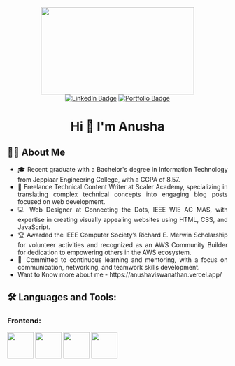<div id="header" align="center">
  <img src="https://media.giphy.com/media/v1.Y2lkPTc5MGI3NjExamJldW5xZHZvc2E1bWk1OW5sbGxjaWlveWZkOXQxbmh2YnQ1Mmt2cyZlcD12MV9pbnRlcm5hbF9naWZfYnlfaWQmY3Q9Zw/L1R1tvI9svkIWwpVYr/giphy.gif" width="350" height=200"/>
</div>

<div id="badges" align="center">
  <a href="https://www.linkedin.com/in/anushaviswanathan/"><img src="https://img.shields.io/badge/LinkedIn-blue?style=for-the-badge&logo=linkedin&logoColor=white" alt="LinkedIn Badge"/></a> <a href="https://anushaviswanathan.vercel.app/"><img src="https://img.shields.io/badge/Portfolio-Gray?style=for-the-badge" alt="Portfolio Badge"/></a>
</div>

<div>
  <h1 align="center">Hi 👋 I'm Anusha</h1>
  
## **👩‍💻 About Me**
  
<ul align="justify">
  <li>🎓 Recent graduate with a Bachelor's degree in Information Technology from Jeppiaar Engineering College, with a CGPA of 8.57.</li>
  <li>💼 Freelance Technical Content Writer at Scaler Academy, specializing in translating complex technical concepts into engaging blog posts focused on web development.</li>
  <li>💻 Web Designer at Connecting the Dots, IEEE WIE AG MAS, with expertise in creating visually appealing websites using HTML, CSS, and JavaScript.</li>
  <li>🏆 Awarded the IEEE Computer Society’s Richard E. Merwin Scholarship for volunteer activities and recognized as an AWS Community Builder for dedication to empowering others in the AWS ecosystem.</li>
 <li>🌟 Committed to continuous learning and mentoring, with a focus on communication, networking, and teamwork skills development.</li>
<li>Want to Know more about me - https://anushaviswanathan.vercel.app/</li> 
</ul>

</div>

## :hammer_and_wrench: **Languages and Tools:**

### **Frontend:**
<img src="https://cdn.jsdelivr.net/gh/devicons/devicon@latest/icons/html5/html5-original.svg" width="60px" height="60px"/> <img src="https://cdn.jsdelivr.net/gh/devicons/devicon@latest/icons/css3/css3-original.svg" width="60px" height="60px"/> <img src="https://cdn.jsdelivr.net/gh/devicons/devicon@latest/icons/javascript/javascript-original.svg" width="60px" height="60px" /> <img src="https://cdn.jsdelivr.net/gh/devicons/devicon@latest/icons/react/react-original-wordmark.svg" width="60px" height="60px" />
          
          
          
          
<!---
AnushaV-2002/AnushaV-2002 is a ✨ special ✨ repository because its `README.md` (this file) appears on your GitHub profile.
You can click the Preview link to take a look at your changes.
--->
